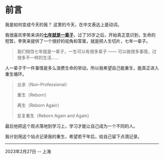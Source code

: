# 前言

我是如何变成今天的我？
这里的今天，在中文表达上是动词。

我很喜欢李笑来讲的[**七年就是一辈子**](https://b.xinshengdaxue.com/Preface.html)，过了35岁之后，开始真正意识到，生命的短暂，李笑来提供了一个很好的视角和答案，就是把人生切片，七年一辈子。

>我们相信七年就是一辈子，一生可以有很多辈子 —— 可以做很多事情，过很多不一样的生活……


人一辈子干一件事情是多么浪费生命的举动，所以我希望自己能重生，能真正进入重生循环。
> 业余（Non-Professional）
> 
> 重生（Reborn）
> 
>再生（Reborn Again）
> 
> 反复重生（Reborn Again and Again）
> 
最后他把这个观点落地到学习上，学习才能让自己成为一个不同的人。

我计划用这个站点记录我的重生，希望若干年后，给自己留下点滴记录。

---
 2023年2月27日  -- 上海